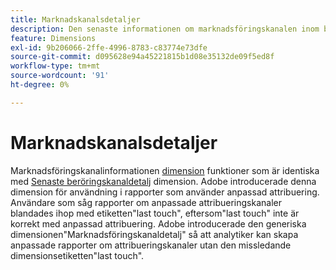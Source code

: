 ```yaml
---
title: Marknadskanalsdetaljer
description: Den senaste informationen om marknadsföringskanalen inom besökarens förfallotid för engagemang.
feature: Dimensions
exl-id: 9b206066-2ffe-4996-8783-c83774e73dfe
source-git-commit: d095628e94a45221815b1d08e35132de09f5ed8f
workflow-type: tm+mt
source-wordcount: '91'
ht-degree: 0%

---
```


# Marknadskanalsdetaljer

Marknadsföringskanalinformationen [dimension](overview.md) funktioner som är identiska med [Senaste beröringskanaldetalj](last-touch-detail.md) dimension. Adobe introducerade denna dimension för användning i rapporter som använder anpassad attribuering. Användare som såg rapporter om anpassade attribueringskanaler blandades ihop med etiketten&quot;last touch&quot;, eftersom&quot;last touch&quot; inte är korrekt med anpassad attribuering. Adobe introducerade den generiska dimensionen&quot;Marknadsföringskanaldetalj&quot; så att analytiker kan skapa anpassade rapporter om attribueringskanaler utan den missledande dimensionsetiketten&quot;last touch&quot;.
